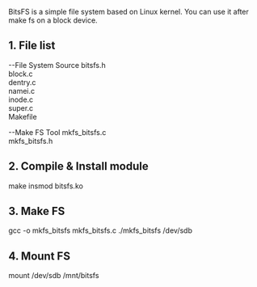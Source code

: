 BitsFS is a simple file system based on Linux kernel. You can use it after make fs on a block device.

## 1. File list
--File System Source
bitsfs.h  
block.c  
dentry.c  
namei.c  
inode.c  
super.c  
Makefile  

--Make FS Tool
mkfs_bitsfs.c  
mkfs_bitsfs.h  

## 2. Compile & Install module
make
insmod bitsfs.ko

## 3. Make FS
gcc -o mkfs_bitsfs mkfs_bitsfs.c
./mkfs_bitsfs /dev/sdb

## 4. Mount FS
mount /dev/sdb /mnt/bitsfs
